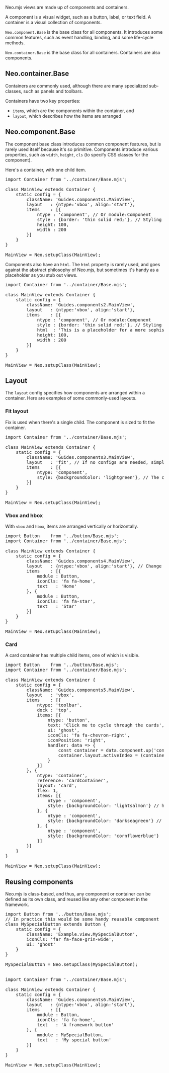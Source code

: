 Neo.mjs views are made up of components and containers. 

A component is a visual widget, such as a button, label, or text field. A container is a visual 
collection of components.

`Neo.component.Base` is the base class for all components. It introduces some common features, such as
event handling, binding, and some life-cycle methods.

`Neo.container.Base` is the base class for all containers. Containers are also components.

## Neo.container.Base

Containers are commonly used, although there are many specialized sub-classes, such as panels and toolbars.


Containers have two key properties: 

- `items`, which are the components within the container, and 
- `layout`, which describes how the items are arranged

## Neo.component.Base

The component base class introduces common component features, but is rarely used itself because it's so
primitive. Components introduce various properties, such as `width`, `height`, `cls` (to specify CSS classes for the component).

Here's a container, with one child item.

<pre data-neo>
import Container from '../container/Base.mjs';

class MainView extends Container {
    static config = {
        className: 'Guides.components1.MainView',
        layout   : {ntype:'vbox', align:'start'},
        items    : [{
            ntype : 'component', // Or module:Component
            style : {border: 'thin solid red;'}, // Styling is usually done via "cls"
            height: 100,
            width : 200
        }]
    }
}

MainView = Neo.setupClass(MainView);
</pre>

Components also have an `html`. The `html` property is rarely used, and goes against the abstract philosophy of Neo.mjs, but
sometimes it's handy as a placeholder as you stub out views.

<pre data-neo>
import Container from '../container/Base.mjs';

class MainView extends Container {
    static config = {
        className: 'Guides.components2.MainView',
        layout   : {ntype:'vbox', align:'start'},
        items    : [{
            ntype : 'component', // Or module:Component
            style : {border: 'thin solid red;'}, // Styling is usually done via "cls"
            html  : 'This is a placeholder for a more sophisticated component we\'ll add later.',
            height: 100,
            width : 200
        }]
    }
}

MainView = Neo.setupClass(MainView);
</pre>


## Layout

The `layout` config specifies how components are arranged within a container. Here are examples of 
some commonly-used layouts.

### Fit layout

Fix is used when there's a single child. The component is sized to fit the container.

<pre data-neo>
import Container from '../container/Base.mjs';

class MainView extends Container {
    static config = {
        className: 'Guides.components3.MainView',
        layout   : 'fit', // If no configs are needed, simply use the ntype of the layout
        items    : [{
            ntype: 'component',
            style: {backgroundColor: 'lightgreen'}, // The camel-cased backgroundColor property converts to the hyphenated css style
        }]
    }
}

MainView = Neo.setupClass(MainView);
</pre>

### Vbox and hbox

With `vbox` and `hbox`, items are arranged vertically or horizontally.

<pre data-neo>
import Button    from '../button/Base.mjs';
import Container from '../container/Base.mjs';

class MainView extends Container {
    static config = {
        className: 'Guides.components4.MainView',
        layout   : {ntype:'vbox', align:'start'}, // Change the ntype to 'hbox'
        items    : [{
            module : Button,
            iconCls: 'fa fa-home',
            text   : 'Home'
        }, {
            module : Button,
            iconCls: 'fa fa-star',
            text   : 'Star'
        }]
    }
}

MainView = Neo.setupClass(MainView);
</pre>

### Card

A card container has multiple child items, one of which is visible. 

<pre data-neo>
import Button    from '../button/Base.mjs';
import Container from '../container/Base.mjs';

class MainView extends Container {
    static config = {
        className: 'Guides.components5.MainView',
        layout   : 'vbox',
        items    : [{
            ntype: 'toolbar',
            dock : 'top',
            items: [{
                ntype: 'button',
                text: 'Click me to cycle through the cards',
                ui: 'ghost',
                iconCls: 'fa fa-chevron-right',
                iconPosition: 'right',
                handler: data => {
                    const container = data.component.up('container').getReference('cardContainer');
                    container.layout.activeIndex = (container.layout.activeIndex + 1) % container.items.length;
                }
            }]
        }, {
            ntype: 'container',
            reference: 'cardContainer',
            layout: 'card',
            flex: 1,
            items: [{
                ntype : 'component',
                style: {backgroundColor: 'lightsalmon'} // https://drafts.csswg.org/css-color/#named-colors
            }, {
                ntype : 'component',
                style: {backgroundColor: 'darkseagreen'} // Who came up with these names?
            }, {
                ntype : 'component',
                style: {backgroundColor: 'cornflowerblue'} 
            }]
        }]
    }
}

MainView = Neo.setupClass(MainView);
</pre>




## Reusing components

Neo.mjs is class-based, and thus, any component or container can be defined as its own class, and reused like any
other component in the framework.

<pre data-neo>
import Button from '../button/Base.mjs';
// In practice this would be some handy reusable component
class MySpecialButton extends Button {
    static config = {
        className: 'Example.view.MySpecialButton',
        iconCls: 'far fa-face-grin-wide',
        ui: 'ghost'
    }
}

MySpecialButton = Neo.setupClass(MySpecialButton);


import Container from '../container/Base.mjs';

class MainView extends Container {
    static config = {
        className: 'Guides.components6.MainView',
        layout   : {ntype:'vbox', align:'start'},
        items    : [{
            module : Button,
            iconCls: 'fa fa-home',
            text   : 'A framework button'
        }, {
            module : MySpecialButton,
            text   : 'My special button'
        }]
    }
}

MainView = Neo.setupClass(MainView);
</pre>

